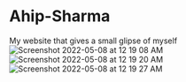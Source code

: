 # Ahip-Sharma
My website that gives a small glipse of myself
![Screenshot 2022-05-08 at 12 19 08 AM](https://user-images.githubusercontent.com/76726757/167267939-abc650ce-91de-4885-83a2-b868190b632a.png)
![Screenshot 2022-05-08 at 12 19 20 AM](https://user-images.githubusercontent.com/76726757/167267941-62798bdb-c989-40ec-aad9-00fa03746c16.png)
![Screenshot 2022-05-08 at 12 19 27 AM](https://user-images.githubusercontent.com/76726757/167267944-074ba47d-ce8d-4939-8944-92305436ea97.png)
